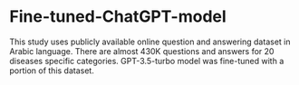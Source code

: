# Fine-tuned-ChatGPT-model
This study uses publicly available online question and answering dataset in Arabic language. There are almost 430K questions and answers for 20 diseases specific categories. GPT-3.5-turbo model was fine-tuned with a portion of this dataset. 

